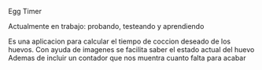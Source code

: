 Egg Timer

Actualmente en trabajo: probando, testeando y aprendiendo

Es una aplicacion para calcular el tiempo de coccion deseado de los huevos.
Con ayuda de imagenes se facilita saber el estado actual del huevo
Ademas de incluir un contador que nos muentra cuanto falta para acabar